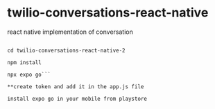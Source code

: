 # twilio-conversations-react-native
react native implementation of conversation

```git clone https://github.com/vishakhamahawar29/twilio-conversations-react-native-2.git

cd twilio-conversations-react-native-2

npm install

npx expo go```

**create token and add it in the app.js file

install expo go in your mobile from playstore


